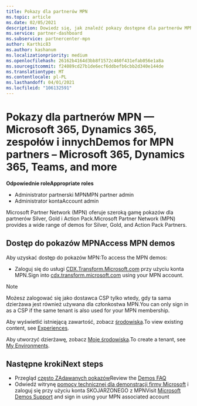 ```yaml
---
title: Pokazy dla partnerów MPN
ms.topic: article
ms.date: 02/05/2021
description: Dowiedz się, jak znaleźć pokazy dostępne dla partnerów MPN Silver, Gold i Action Pack.
ms.service: partner-dashboard
ms.subservice: partnercenter-mpn
author: Karthic83
ms.author: kashanum
ms.localizationpriority: medium
ms.openlocfilehash: 26162b4164d3bb8f1572c460f431efab056e1a8a
ms.sourcegitcommit: f24089cd27b1de6ecf6ddbefb6cbb2d340e144de
ms.translationtype: MT
ms.contentlocale: pl-PL
ms.lasthandoff: 04/01/2021
ms.locfileid: "106132591"
---
```

# <a name="demos-for-mpn-partners--microsoft-365-dynamics-365-teams-and-more"></a><span data-ttu-id="2440f-103">Pokazy dla partnerów MPN — Microsoft 365, Dynamics 365, zespołów i innych</span><span class="sxs-lookup"><span data-stu-id="2440f-103">Demos for MPN partners – Microsoft 365, Dynamics 365, Teams, and more</span></span>

<span data-ttu-id="2440f-104">**Odpowiednie role**</span><span class="sxs-lookup"><span data-stu-id="2440f-104">**Appropriate roles**</span></span>

- <span data-ttu-id="2440f-105">Administrator partnerski MPN</span><span class="sxs-lookup"><span data-stu-id="2440f-105">MPN partner admin</span></span>
- <span data-ttu-id="2440f-106">Administrator konta</span><span class="sxs-lookup"><span data-stu-id="2440f-106">Account admin</span></span>

<span data-ttu-id="2440f-107">Microsoft Partner Network (MPN) oferuje szeroką gamę pokazów dla partnerów Silver, Gold i Action Pack.</span><span class="sxs-lookup"><span data-stu-id="2440f-107">Microsoft Partner Network (MPN) provides a wide range of demos for Silver, Gold, and Action Pack Partners.</span></span>

## <a name="access-mpn-demos"></a><span data-ttu-id="2440f-108">Dostęp do pokazów MPN</span><span class="sxs-lookup"><span data-stu-id="2440f-108">Access MPN demos</span></span>

<span data-ttu-id="2440f-109">Aby uzyskać dostęp do pokazów MPN:</span><span class="sxs-lookup"><span data-stu-id="2440f-109">To access the MPN demos:</span></span>

- <span data-ttu-id="2440f-110">Zaloguj się do usługi [CDX.Transform.Microsoft.com](https://cdx.transform.microsoft.com/) przy użyciu konta MPN.</span><span class="sxs-lookup"><span data-stu-id="2440f-110">Sign into [cdx.transform.microsoft.com](https://cdx.transform.microsoft.com/) using your MPN account.</span></span>

>[!NOTE]
><span data-ttu-id="2440f-111">Możesz zalogować się jako dostawca CSP tylko wtedy, gdy ta sama dzierżawa jest również używana dla członkostwa MPN.</span><span class="sxs-lookup"><span data-stu-id="2440f-111">You can only sign in as a CSP if the same tenant is also used for your MPN membership.</span></span>

<span data-ttu-id="2440f-112">Aby wyświetlić istniejącą zawartość, zobacz [środowiska](https://cdx.transform.microsoft.com/experiences).</span><span class="sxs-lookup"><span data-stu-id="2440f-112">To view existing content, see [Experiences](https://cdx.transform.microsoft.com/experiences).</span></span>

<span data-ttu-id="2440f-113">Aby utworzyć dzierżawę, zobacz [Moje środowiska](https://cdx.transform.microsoft.com/my-tenants).</span><span class="sxs-lookup"><span data-stu-id="2440f-113">To create a tenant, see [My Environments](https://cdx.transform.microsoft.com/my-tenants).</span></span>

## <a name="next-steps"></a><span data-ttu-id="2440f-114">Następne kroki</span><span class="sxs-lookup"><span data-stu-id="2440f-114">Next steps</span></span>

- <span data-ttu-id="2440f-115">Przegląd [często ZAdawanych pokazów](https://cdx.transform.microsoft.com/help/faq)</span><span class="sxs-lookup"><span data-stu-id="2440f-115">Review the [Demos FAQ](https://cdx.transform.microsoft.com/help/faq)</span></span>
- <span data-ttu-id="2440f-116">Odwiedź witrynę [pomocy technicznej dla demonstracji firmy Microsoft](https://cdx.transform.microsoft.com/submit-request) i zaloguj się przy użyciu konta SKOJARZONEGO z MPN</span><span class="sxs-lookup"><span data-stu-id="2440f-116">Visit [Microsoft Demos Support](https://cdx.transform.microsoft.com/submit-request) and sign in using your MPN associated account</span></span>
